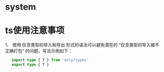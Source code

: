 # system

# ts使用注意事项
1、 使用 仅含类型的导入和导出 形式的语法可以避免潜在的 “仅含类型的导入被不正确打包” 的问题，写法示例如下：
 ```ts
    import type { T } from 'only/types'
    export type { T }
 ```